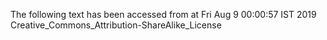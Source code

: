 The following text has been accessed from at Fri Aug 9 00:00:57 IST 2019
Creative_Commons_Attribution-ShareAlike_License
